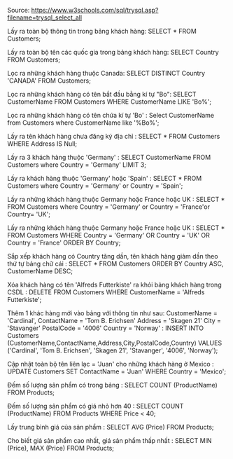 Source: https://www.w3schools.com/sql/trysql.asp?filename=trysql_select_all

Lấy ra toàn bộ thông tin trong bảng khách hàng: 
SELECT * 
FROM Customers;

Lấy ra toàn bộ tên các quốc gia trong bảng khách hàng: 
SELECT Country 
FROM Customers;

Lọc ra những khách hàng thuộc Canada: 
SELECT DISTINCT Country 'CANADA' 
FROM Customers;

Lọc ra những khách hàng có tên bắt đầu bằng kí tự "Bo": 
SELECT CustomerName 
FROM Customers 
WHERE CustomerName LIKE 'Bo%';

Lọc ra những khách hàng có tên chứa kí tự 'Bo' : 
Select CustomerName 
from Customers 
where CustomerName like '%Bo%';

Lấy ra tên khách hàng chưa đăng ký địa chỉ : 
SELECT * 
FROM Customers 
WHERE Address IS Null;

Lấy ra 3 khách hàng thuộc 'Germany' :
SELECT CustomerName 
FROM Customers 
where Country = 'Germany' LIMIT 3;

Lấy ra khách hàng thuộc 'Germany' hoặc 'Spain' : 
SELECT * FROM Customers 
where Country = 'Germany' or Country = 'Spain';

Lấy ra những khách hàng thuộc Germany hoặc France hoặc UK :
SELECT * FROM Customers
 where Country = 'Germany' or Country =  'France'or Country= 'UK';

Lấy ra những khách hàng thuộc Germany hoặc France hoặc UK :
SELECT * FROM Customers
 WHERE Country = 'Germany' OR Country = 'UK' OR Country = 'France' 
 ORDER BY Country;

 Sắp xếp khách hàng có Country tăng dần, tên khách hàng giảm dần theo thứ tự bảng chữ cái :
 SELECT * FROM Customers 
 ORDER BY Country ASC, CustomerName DESC;

 Xóa khách hàng có tên 'Alfreds Futterkiste' ra khỏi bảng khách hàng trong CSDL :
DELETE FROM Customers 
WHERE CustomerName = 'Alfreds Futterkiste';

Thêm 1 khác hàng mới vào bảng với thông tin như sau: 
CustomerName = 'Cardinal', 
ContactName = 'Tom B. Erichsen'
Address = 'Skagen 21'
City = 'Stavanger'
PostalCode = '4006'
Country = 'Norway' : INSERT INTO Customers 
(CustomerName,ContactName,Address,City,PostalCode,Country) 
VALUES ('Cardinal', 'Tom B. Erichsen', 'Skagen 21', 'Stavanger', '4006', 'Norway');

Cập nhật toàn bộ tên liên lạc = 'Juan' cho những khách hàng ở Mexico :
UPDATE Customers SET 
ContactName = 'Juan' WHERE Country = 'Mexico';

Đếm số lượng sản phẩm có trong bảng :
SELECT COUNT (ProductName) FROM Products;

Đếm số lượng sản phẩm có giá nhỏ hơn 40 :
SELECT COUNT (ProductName)
 FROM Products WHERE Price < 40;

 Lấy trung bình giá của sản phẩm :
 SELECT AVG (Price) FROM Products;

 Cho biết giá sản phẩm cao nhất, giá sản phẩm thấp nhất :
 SELECT MIN (Price), MAX (Price) FROM Products;